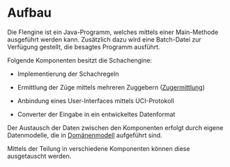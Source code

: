 # Aufbau

Die Flengine ist ein Java-Programm, welches mittels einer Main-Methode ausgeführt werden kann. Zusätzlich dazu wird eine Batch-Datei zur Verfügung gestellt, die besagtes Programm ausführt.

Folgende Komponenten besitzt die Schachengine:

*   Implementierung der Schachregeln
    
*   Ermittlung der Züge mittels mehreren Zuggebern ([Zugermittlung](../../flengine/laufzeitsicht/zugermittlung.md))
    
*   Anbindung eines User-Interfaces mittels UCI-Protokoll
    
*   Converter der Eingabe in ein entwickeltes Datenformat
    

Der Austausch der Daten zwischen den Komponenten erfolgt durch eigene Datenmodelle, die in [Domänenmodell](../../flengine/querschnittliche-konzeption/domnenmodell.md) aufgeführt sind.

Mittels der Teilung in verschiedene Komponenten können diese ausgetauscht werden.